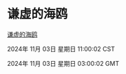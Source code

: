 # 谦虚的海鸥
[谦虚的海鸥](http://219.139.197.74:56308/qxdho/course/base/hotlink/index.php)

2024年 11月 03日 星期日 11:00:02 CST

2024年 11月 03日 星期日 03:00:02 GMT
